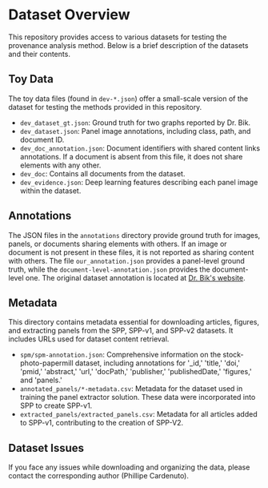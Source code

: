 # Dataset Overview

This repository provides access to various datasets for testing the provenance analysis method. Below is a brief description of the datasets and their contents.

## Toy Data

The toy data files (found in `dev-*.json`) offer a small-scale version of the dataset for testing the methods provided in this repository.

- `dev_dataset_gt.json`: Ground truth for two graphs reported by Dr. Bik.
- `dev_dataset.json`: Panel image annotations, including class, path, and document ID.
- `dev_doc_annotation.json`: Document identifiers with shared content links annotations. If a document is absent from this file, it does not share elements with any other.
- `dev_doc`: Contains all documents from the dataset.
- `dev_evidence.json`: Deep learning features describing each panel image within the dataset.

## Annotations

The JSON files in the `annotations` directory provide ground truth for images, panels, or documents sharing elements with others. If an image or document is not present in these files, it is not reported as sharing content with others.
The file `our_annotation.json` provides a panel-level ground truth, while the `document-level-annotation.json` provides the document-level one.
The original dataset annotation is located at [Dr. Bik's website](https://scienceintegritydigest.com/2020/07/05/the-stock-photo-paper-mill/).

## Metadata

This directory contains metadata essential for downloading articles, figures, and extracting panels from the SPP, SPP-v1, and SPP-v2 datasets. It includes URLs used for dataset content retrieval.

- `spm/spm-annotation.json`: Comprehensive information on the stock-photo-papermill dataset, including annotations for '_id,' 'title,' 'doi,' 'pmid,' 'abstract,' 'url,' 'docPath,' 'publisher,' 'publishedDate,' 'figures,' and 'panels.'
- `annotated_panels/*-metadata.csv`: Metadata for the dataset used in training the panel extractor solution. These data were incorporated into SPP to create SPP-v1.
- `extracted_panels/extracted_panels.csv`: Metadata for all articles added to SPP-v1, contributing to the creation of SPP-V2.



## Dataset Issues
If you face any issues while downloading and organizing the data, please contact the corresponding author (Phillipe Cardenuto).